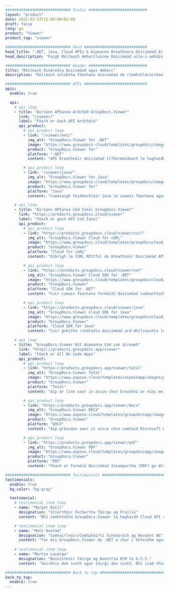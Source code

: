 ```yaml
---
############################# Static ##########################
layout: "product"
date: 2022-02-23T12:00:00+02:00
draft: false
lang: ga
product: "Viewer"
product_tag: "viewer"

############################# Head ############################
head_title: ".NET, Java, Cloud APIs & Aipeanna Breathnóra Doiciméad Ar Líne ag GroupDocs"
head_description: "Faigh Réiteach Amharclainne Doiciméad uile-i-amháin le haghaidh feidhmchláir .NET, Java agus Cloud. Féach ar fhormáidí coiteanna doiciméad ar líne ag baint úsáide as gné simplí tarraing agus scaoil."

############################# Header ##########################
title: "Réiteach Rindreála Doiciméad agus Amharc"
description: "Réiteach solúbtha féachana doiciméad do ríomhchláraitheoirí agus do ghairmithe chun formáidí comhaid a úsáidtear go forleathan a sholáthar agus a thaispeáint áit ar bith."

############################# APIs ############################
apis:
  enable: true

  api:
    # api loop
    - title: "Áiríonn APIanna Ardchód GroupDocs.Viewer"
      link: "/viewer/"
      label: "Féach ar Gach API Ardchóid"
      api_product:
        # api_product loop
        - link: "/viewer/net/"
          img_alt: "GroupDocs.Viewer for .NET"
          image: "https://www.groupdocs.cloud/templates/groupdocs/images/product-logos/groupdocs-viewer-net.png"
          product: "GroupDocs.Viewer for"
          platform: ".NET"
          content: "API breathnóir doiciméad ilfhormáideach le haghaidh creataí .NET agus Mona chun 190+ formáid comhaid a bhfuil tóir orthu a sholáthar laistigh d’fheidhmchláir."

        # api_product loop
        - link: "/viewer/java/"
          img_alt: "GroupDocs.Viewer for Java"
          image: "https://www.groupdocs.cloud/templates/groupdocs/images/product-logos/groupdocs-viewer-java.png"
          product: "GroupDocs.Viewer for"
          platform: "Java"
          content: "Cumasaigh feidhmchláir Java le cumais féachana agus rindreála doiciméad chun raon leathan doiciméad, íomhánna agus léaráidí a thaispeáint."

    # api loop
    - title: "Áiríonn APIanna Cód Íseal GroupDocs.Viewer"
      link: "https://products.groupdocs.cloud/viewer"
      label: "Féach ar gach API Cód Íseal"
      api_product:
        # api_product loop
        - link: "https://products.groupdocs.cloud/viewer/curl"
          img_alt: "GroupDocs.Viewer Cloud for cURL"
          image: "https://www.groupdocs.cloud/templates/groupdocscloud/images/sdk/272x272/groupdocs_viewer-for-curl.png"
          product: "GroupDocs.Viewer"
          platform: "Cloud for cURL"
          content: "Oibrigh le CURL RESTful do Breathnóir Doiciméad API chun Microsoft Office, PDF agus formáidí comhaid coitianta eile a sholáthar agus a thaispeáint go tapa i d’fheidhmchláir."

        # api_product loop
        - link: "https://products.groupdocs.cloud/viewer/net"
          img_alt: "GroupDocs.Viewer Cloud SDK for .NET"
          image: "https://www.groupdocs.cloud/templates/groupdocscloud/images/sdk/272x272/groupdocs_viewer-for-net.png"
          product: "GroupDocs.Viewer"
          platform: "Cloud SDK for .NET"
          content: "Cuir cumais féachana formáidí doiciméad cumhachtacha in iarratais .NET ag baint úsáide as Cloud SDK le haghaidh .NET. Féach ar dhoiciméid i HTML, PDF nó mar íomhá."

        # api_product loop
        - link: "https://products.groupdocs.cloud/viewer/java"
          img_alt: "GroupDocs.Viewer Cloud SDK for Java"
          image: "https://www.groupdocs.cloud/templates/groupdocscloud/images/sdk/272x272/groupdocs_viewer-for-java.png"
          product: "GroupDocs.Viewer"
          platform: "Cloud SDK for Java"
          content: "Cuir gnéithe rindreála doiciméad ard-dhílseachta le d'fheidhmchláir java le breathnóir doiciméad saindeartha SDK do Java."

    # api loop
    - title: "GroupDocs.Viewer Níl Aipeanna Cód san áireamh" 
      link: "https://products.groupdocs.app/viewer"
      label: "Féach ar All No Code Apps"
      api_product:
        # api_product loop
        - link: "https://products.groupdocs.app/viewer/total"
          img_alt: "GroupDocs.Viewer Total"
          image: "https://www.aspose.cloud/templates/asposeapp/images/products/logo/aspose_viewer-app.png"
          product: "GroupDocs.Viewer"
          platform: "Total"
          content: "Aip ar líne saor in aisce chun breathnú ar níos mó ná 190 formáid comhaid ó aon bhrabhsálaí de do rogha."

        # api_product loop
        - link: "https://products.groupdocs.app/viewer/docx"
          img_alt: "GroupDocs.Viewer DOCX"
          image: "https://www.aspose.cloud/templates/groupdocsapp/images/products/logo/groupdocs_words-app.png"
          product: "GroupDocs.Viewer"
          platform: "DOCX"
          content: "Aip gréasáin saor in aisce chun comhaid Microsoft Word a fheiceáil ar líne ó aon ghléas."

        # api_product loop
        - link: "https://products.groupdocs.app/viewer/pdf"
          img_alt: "GroupDocs.Viewer PDF"
          image: "https://www.aspose.cloud/templates/groupdocsapp/images/products/logo/groupdocs_pdf-app.png"
          product: "GroupDocs.Viewer"
          platform: "PDF"
          content: "Féach ar Formáid Doiciméad Iniompartha (PDF) go díreach ó do bhrabhsálaí gréasáin."

############################# Testimonials ###############################
testimonials:
  enable: true
  bg_color: "bg-gray"

  testimonial:
    # testimonial item loop
    - name: "Margot Baill"
      designation: "Stiúrthóir Forbartha Táirge ag Fruiliú"
      content: "Bhí comhtháthú GroupDocs.Viewer le haghaidh Cloud API simplí lena Ruby SDK iontach. Níl an oiread sin cuideachtaí amuigh ansin atá sásta oibriú linn ar cad atá uainn. Is comhpháirtíocht iontach é."

    # testimonial item loop
    - name: "Mats Oustad"
      designation: "Comhairleoir/Comhpháirtí Sinsearach ag Novanet AS"
      content: "Tar éis GroupDocs.Viewer do .NET a chur i bhfeidhm agus a úsáid sa tionscadal tá an chuma air go bhfuil sé ag obair go han-mhaith. Tá mé tástáil le go leor de na doiciméid agus go dtí seo chomh maith. Tá gach rud a chaith mé air le fáil go deas agus tá cuma chomh maith air agus a bheadh ​​i breathnóir PDF nó MS Word."
              
    # testimonial item loop
    - name: "Martin Lasarga"
      designation: "Bainisteoir Táirge ag Axentria ECM le G.S.I."
      content: "Seirbhís den scoth agus táirgí den scoth. Bhí siad thar a bheith cabhrach agus freagrúil le linn phróiseas forfheidhmithe GroupDocs.Viewer do .NET, ní féidir iad a mholadh ard go leor."

############################# Back to top ###############################
back_to_top:
  enable: true
---
```

